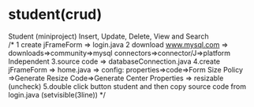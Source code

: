 # student(crud)
Student (miniproject) Insert, Update, Delete, View and Search  
/*
1 create jFrameForm => login.java
2 download www.mysql.com => downloads=>community=>mysql connectors=>connector/J=>platform Independent
3.source code => databaseConnection.java
4.create jFrameForm => home.java => config: properties=>code=>Form Size Policy =>Generate Resize Code=>Generate Center
 Properties => resizable (uncheck)
5.double click button student and then copy source code from login.java (setvisible(3line))
 */
